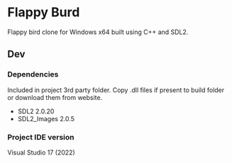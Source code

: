 # Flappy Burd

Flappy bird clone for Windows x64 built using C++ and SDL2.

## Dev

### Dependencies

Included in project 3rd party folder. Copy .dll files if present to build folder
or download them from website.
* SDL2 2.0.20
* SDL2_Images 2.0.5

### Project IDE version

Visual Studio 17 (2022)